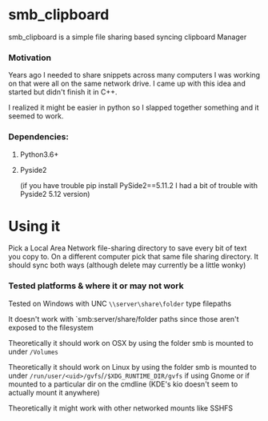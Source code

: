 # smb_clipboard

smb_clipboard is a simple file sharing based syncing clipboard Manager

### Motivation
Years ago I needed to share snippets across many computers I was working on
that were all on the same network drive. I came up with this idea and started but didn't
finish it in C++.

I realized it might be easier in python so I slapped together something and it seemed to work.

### Dependencies:
 1. Python3.6+
 2. Pyside2

    (if you have trouble pip install PySide2==5.11.2 I had a bit of trouble
with Pyside2 5.12 version)

# Using it

Pick a Local Area Network file-sharing directory to save every bit of text you copy to.
On a different computer pick that same file sharing directory.
It should sync both ways (although delete may currently be a little wonky)

### Tested platforms & where it or may not work
Tested on Windows with UNC `\\server\share\folder` type filepaths

It doesn't work with `smb:server/share/folder paths since those aren't exposed to the filesystem

Theoretically it should work on OSX by using the folder smb is mounted to under `/Volumes`

Theoretically it should work on Linux by using the folder smb is mounted to under `/run/user/<uid>/gvfs`/`/$XDG_RUNTIME_DIR/gvfs` if using Gnome
or if mounted to a particular dir on the cmdline (KDE's kio doesn't seem to actually mount it anywhere)

Theoretically it might work with other networked mounts like SSHFS


